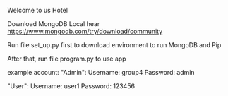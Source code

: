 Welcome to us Hotel 

Download MongoDB Local hear
https://www.mongodb.com/try/download/community

Run file set_up.py first to download environment to run MongoDB and Pip

After that, run file program.py to use app

example account: 
"Admin": Username: group4
         Password: admin

"User": Username: user1
        Password: 123456